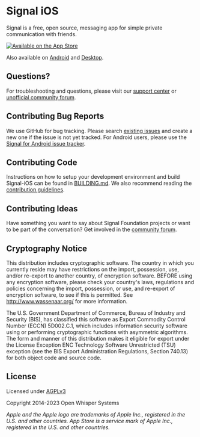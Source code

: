 # Signal iOS

Signal is a free, open source, messaging app for simple private communication with friends.

[![Available on the App Store](http://cl.ly/WouG/Download_on_the_App_Store_Badge_US-UK_135x40.svg)](https://apps.apple.com/app/id874139669)

Also available on [Android](https://github.com/signalapp/signal-android) and [Desktop](https://github.com/signalapp/signal-desktop).

## Questions?

For troubleshooting and questions, please visit our [support center](https://support.signal.org/) or [unofficial community forum](https://community.signalusers.org/).

## Contributing Bug Reports

We use GitHub for bug tracking. Please search [existing issues](https://github.com/signalapp/signal-ios/issues) and create a new one if the issue is not yet tracked. For Android users, please use the [Signal for Android issue tracker](https://github.com/signalapp/signal-android/issues).

## Contributing Code

Instructions on how to setup your development environment and build Signal-iOS can be found in [BUILDING.md](https://github.com/signalapp/Signal-iOS/blob/main/BUILDING.md). We also recommend reading the [contribution guidelines](https://github.com/signalapp/Signal-iOS/blob/main/CONTRIBUTING.md).

## Contributing Ideas

Have something you want to say about Signal Foundation projects or want to be part of the conversation? Get involved in the [community forum](https://community.signalusers.org).

## Cryptography Notice

This distribution includes cryptographic software. The country in which you currently reside may have restrictions on the import, possession, use, and/or re-export to another country, of encryption software.
BEFORE using any encryption software, please check your country's laws, regulations and policies concerning the import, possession, or use, and re-export of encryption software, to see if this is permitted.
See <http://www.wassenaar.org/> for more information.

The U.S. Government Department of Commerce, Bureau of Industry and Security (BIS), has classified this software as Export Commodity Control Number (ECCN) 5D002.C.1, which includes information security software using or performing cryptographic functions with asymmetric algorithms.
The form and manner of this distribution makes it eligible for export under the License Exception ENC Technology Software Unrestricted (TSU) exception (see the BIS Export Administration Regulations, Section 740.13) for both object code and source code.

## License

Licensed under [AGPLv3](https://www.gnu.org/licenses/agpl-3.0.html)

Copyright 2014-2023 Open Whisper Systems

_Apple and the Apple logo are trademarks of Apple Inc., registered in the U.S. and other countries. App Store is a service mark of Apple Inc., registered in the U.S. and other countries._

